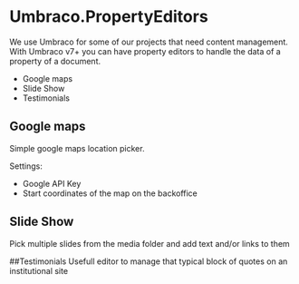 # Umbraco.PropertyEditors
We use Umbraco for some of our projects that need content management. With Umbraco v7+ you can have property editors to handle the data of a property of a document.

- Google maps
- Slide Show
- Testimonials

## Google maps
Simple google maps location picker.

Settings:
- Google API Key
- Start coordinates of the map on the backoffice

## Slide Show
Pick multiple slides from the media folder and add text and/or links to them

##Testimonials
Usefull editor to manage that typical block of quotes on an institutional site
